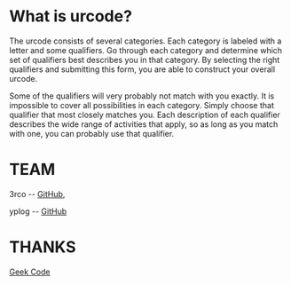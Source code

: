 # What is urcode?
The urcode consists of several categories. Each category is labeled with a letter and some qualifiers. Go through each category and determine which set of qualifiers best describes you in that category. By 	selecting the right qualifiers and submitting this form, you are able to construct your overall urcode.

Some of the qualifiers will very probably not match with you exactly. It is impossible to cover all possibilities in each category. Simply choose that qualifier that most closely matches you. Each description of each qualifier describes the wide range of activities that apply, so as long as you match with one, you can probably use that qualifier.

# TEAM
3rco -- [GitHub](https://github.com/3rco),

yplog -- [GitHub](https://github.com/yplog)
    
# THANKS
[Geek Code](https://www.geekcode.xyz)
